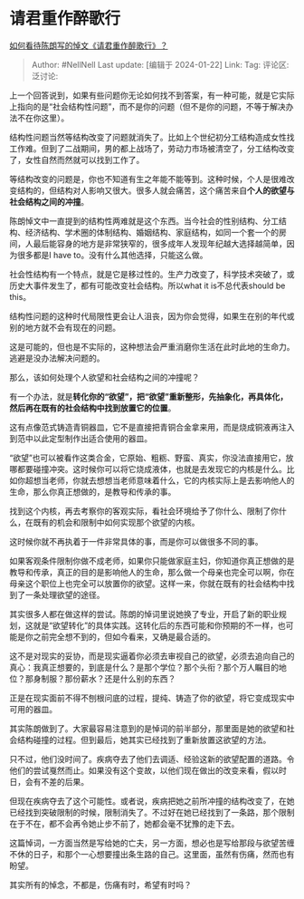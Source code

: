# 请君重作醉歌行

[如何看待陈朗写的悼文《请君重作醉歌行》？](https://www.zhihu.com/question/640359835/answer/3371680901)

> Author: #NellNell
> Last update: [编辑于 2024-01-22]
> Link:
> Tag:
> 评论区:
> 泛讨论:

上一个回答说到，如果有些问题你无论如何找不到答案，有一种可能，就是它实际上指向的是“社会结构性问题”，而不是你的问题（但不是你的问题，不等于解决办法不在你这里）。

结构性问题当然等结构改变了问题就消失了。比如上个世纪初分工结构造成女性找工作难。但到了二战期间，男的都上战场了，劳动力市场被清空了，分工结构改变了，女性自然而然就可以找到工作了。

等结构改变的问题是，你也不知道有生之年能不能等到。这种时候，个人是很难改变结构的，但结构对人影响又很大。很多人就会痛苦，这个痛苦来自**个人的欲望与社会结构之间的冲撞**。

陈朗悼文中一直提到的结构性两难就是这个东西。当今社会的性别结构、分工结构、经济结构、学术圈的体制结构、婚姻结构、家庭结构，如同一个套一个的房间，人最后能容身的地方是非常狭窄的，很多成年人发现年纪越大选择越简单，因为很多都是I have to。没有什么其他选择，只能这么做。

社会性结构有一个特点，就是它是移过性的。生产力改变了，科学技术突破了，或历史大事件发生了，都有可能改变社会结构。所以what it is不总代表should be this。

结构性问题的这种时代局限性更会让人沮丧，因为你会觉得，如果生在别的年代或别的地方就不会有现在的问题。

这是可能的，但也是不实际的，这种想法会严重消磨你生活在此时此地的生命力。逃避是没办法解决问题的。

那么，该如何处理个人欲望和社会结构之间的冲撞呢？

有一个办法，就是**转化你的“欲望”，把“欲望”重新整形，先抽象化，再具体化，然后再在既有的社会结构中找到放置它的位置**。

这有点像范式铸造青铜器皿，它不是直接把青铜合金拿来用，而是烧成铜液再注入到范中以此定型制作出适合使用的器皿。

“欲望”也可以被看作这类合金，它原始、粗粝、野蛮、真实，你没法直接用它，放哪都要碰撞冲突。这时候你可以将它烧成液体，也就是去发现它的内核是什么。比如你超想当老师，你就去想想当老师意味着什么，它的内核实际上是去影响他人的生命，那么你真正想做的，是教导和传承的事。

找到这个内核，再去考察你的客观实际，看社会环境给予了你什么、限制了你什么，在既有的机会和限制中如何实现那个欲望的内核。

这时候你就不再执着于一件非常具体的事，而是你可以做很多不同的事。

如果客观条件限制你做不成老师，如果你只能做家庭主妇，你知道你真正想做的是教导和传承，真正的目的是影响他人的生命，那么做一个母亲也完全可以啊，你在母亲这个职位上也完全可以放置你的欲望。这样一来，你就在既有的社会结构中找到了一条处理欲望的途径。

其实很多人都在做这样的尝试。陈朗的悼词里说她换了专业，开启了新的职业规划，这就是“欲望转化”的具体实践。这转化后的东西可能和你预期的不一样，也可能是你之前完全想不到的，但如今看来，又确是最合适的。

这不是对现实的妥协，而是现实逼着你必须去审视自己的欲望，必须去追向自己的真心：我真正想要的，到底是什么？是那个学位？那个头衔？那个万人瞩目的地位？那身制服？那份薪水？还是什么别的东西？

正是在现实面前不得不刨根问底的过程，提纯、铸造了你的欲望，将它变成现实中可用的器皿。

其实陈朗做到了。大家最容易注意到的是悼词的前半部分，那里面是她的欲望和社会结构碰撞的过程。但到最后，她其实已经找到了重新放置这欲望的方法。

只不过，他们没时间了。疾病夺去了他们去调适、经验这新的欲望配置的道路。令他们的尝试戛然而止。如果没有这个变故，以他们现在做出的改变来看，假以时日，会有不差的后果。

但现在疾病夺去了这个可能性。或者说，疾病把她之前所冲撞的结构改变了，在她已经找到突破限制的时候，限制消失了。不过好在她已经找到了一条路，那个限制在于不在，都不会再令她止步不前了，她都会毫不犹豫的走下去。

这篇悼词，一方面当然是写给她的亡夫，另一方面，想必也是写给那段与欲望苦缠不休的日子，和那个一心想要撞出条生路的自己。这里面，虽然有伤痛，然而也有盼望。

其实所有的悼念，不都是，伤痛有时，希望有时吗？
